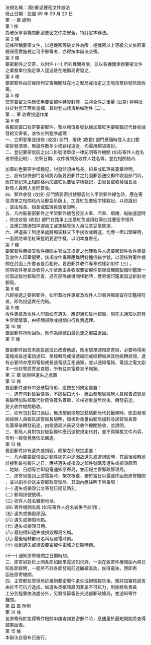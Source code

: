 法規名稱：(廢)郵遞要密文件辦法  
廢止日期：民國 89 年 09 月 20 日  
第 一 章 總則  
第 1 條  
為確保軍事機關郵遞要密文件之安全，特訂定本辦法。  
第 2 條  
前條所稱要密文件，以極機密等級文件為限；極機密以上等級公文依照軍  
機保密實施規定可予郵寄者，亦得按本辦法交寄。  
第 3 條  
要密郵件之交寄，以附件 (一) 所列機關為限，並以各機關承辦要密文件  
之業務單位指定專人逕送駐在地郵局寄發之。  
第 4 條  
要密郵件由前條所列交寄機關駐在地之郵局或指定之支局按雙掛號信函收  
寄。  
第 5 條  
交寄要密文件應使用要密郵件特製封套，並將全件之重量 (公克) 秤明批  
註於封套正面重量欄，其封套式樣規格如附件 (二) 。  
第 二 章 收寄投遞作業  
第 6 條  
各郵局窗口收寄要密郵件，暫以報值掛號執據加蓋紅色要密戳記代替收據  
發給交寄者，並依左列程序處理：  
一、立即登單送掛快 (收投) 部門，掛快 (收投) 部門應隨時登入出口要  
密掛號清單，無論件數多少或路程遠近，均需用郵袋直封。  
二、登記要密信函之出口掛號清單須一律記明寄件機關 (如有寄件人姓名  
者併應記明) 、交寄日期、收件機關及收件人姓名等，並在相關格內  


加蓋紅色要密字樣戳記，封發時須由局長、組長或監理員簽章證明。  
三、設有掛快部門各局將內裝要密郵件之封固郵袋送交郵件收發部門時，  
應在登記簿上相關格內加蓋紅色要密字樣戳記，由局長或收發組長及  
封發人員兩人會同簽收。  
四、郵件收發 (收投) 部門將要密掛號郵袋封入平常郵件總包時，應在寄  
信清單之相關格內及郵袋吊牌上，加蓋紅色要密字樣戳記，以資識別  
，並由局長、組長或監理員簽章證明。  
五、凡內裝要密郵件之平常郵件總包發交火車、汽車、飛機、船舶運遞時  
，除由收發 (收投) 部門在路單上加蓋紅色或用紅筆批註要密字樣外  
，並應口頭通知押運員工或運輸管理人員注意妥慎裝運。  
六、押運員工到達某處將郵袋移交下手接收或轉運，均應一面口頭聲明，  
一面將路單用紅筆批明要密字樣，以明本身責任。  
第 7 條  
要密郵件應投交收件機關主官或其指定之代理收件人憑要密郵件收件專章  
及收件人印章領受，該項收件專章應鐫明特種信箱字號，以便核對寄件機  
關在封面上所書者是否相符。要密郵件收件專章式樣如附件 (三) 。  
前項收件專章及收件人印章應由各收取要密郵件部隊或機關製備印鑑單一  
份函送駐地郵局存查，遇有部隊或機關移動時，應另備印鑑單函送新駐地  
郵局。  
第 8 條  
凡經投遞之要密郵件，如所蓋收件專章及收件人印章與郵局留存印鑑相符  
者，即為投遞責任完結。  
第 9 條  
收件專章及收件人印章如有遺失，應即通知駐地郵局，倘在未通知以前發  
生冒領情事，由相關部隊或機關自行負責處理。  
第 10 條  
要密郵件所附回執，應作為掛號由最迅速之郵路退回。  
第 11 條  


要密郵件因故未能投遞或已改寄他處，應用驗單通知原寄局，必要時得用  
電報或長途電話通知，至經轉局或投遞局間或經轉局與其他經轉局間，遇  
有必要時亦應用電報或長途電話互相通知，並以通知電報、電話之電文副  
本一份抄寄原寄局查照，所有往來電費准予報銷。  
第 三 章 破損與遺失之處置  
第 12 條  
要密郵件遇有中途破裂情形，應按左列規定處置：  
一、遇有包封破裂情事，不論裂口大小，應由發現局經辦人員報告該管局  
長驗明加貼郵局代封籤條簽名蓋章，並核對重量無訛後，轉發前途，  
妥交收件機關驗收。  
二、如有包封裂口過巨，無法按前項規定黏貼郵局代封籤條時，應由發現  
局經辦人員報告該管局長驗明，經核對重量由郵局加封及該管局長簽  
名蓋章後轉發前途，由投遞局派員妥交收件機關驗收，並說明。  
三、郵局人員對包封破裂郵件應迅速按規定代封，並不得窺視文件內容，  
否則一經發覺應依法嚴處。  
第 13 條  
要密郵件如有遺失或損毀，應按左列規定處置：  
一、凡內裝要密信函之郵件總包中途因故遺失或遭損毀時，其最後經轉局  
於接到最初報告之日，應將遺失或損毀之郵件號碼及遺失或損毀原因  
、地點、日期等立即發電通知原寄局，並函報主管郵政管理局。  
二、原寄局接到上述電報時，按次根查，務於當日以最速件函告原寄機關  
，並以副本抄送主管郵政管理局，其函內應註明下列事項：  
(一) 遺失或損毀公文寄發日期及時刻。  
(二) 郵局掛號號碼。  
(三) 收件人姓名職銜地址。  
(四) 寄件機關名稱 (如有寄件人姓名者併予註明) 。  
(五) 遺失或損毀原因。  
(六) 遺失或損毀地點。  
(七) 遺失或損毀日期。  
(八) 最初得知遺失或損毀郵局名稱。  
(九) 最後經轉郵局名稱及發電時刻。  
(十) 收到遺失或損毀要密郵件電報之日期時刻。  


(十一) 通知原寄機關之日期時刻。  
三、原寄局對於上開各節如因來電通知欠詳，一面在致寄件機關函內將已  
知各節敘明，一面將不詳各節發電前途繼續查詢，俟得電後，應即再  
函告原寄機關。  
四、主管郵政管理局於接到要密郵件遺失或損毀報告後，應詳加審核是否  
由於不可抗力造成，如遺失或損毀原因非屬不可抗力，則除將負責員  
工分別輕重依法處分外，另將情節報告交通部郵政總局，並通知寄件  
機關。  
第 四 章 附則  
第 14 條  
各原寄局於接得寄件機關申請查詢要密郵件時，應儘量於最短期間將查得  
結果函復。  
第 15 條  
本辦法自發布日施行。  



